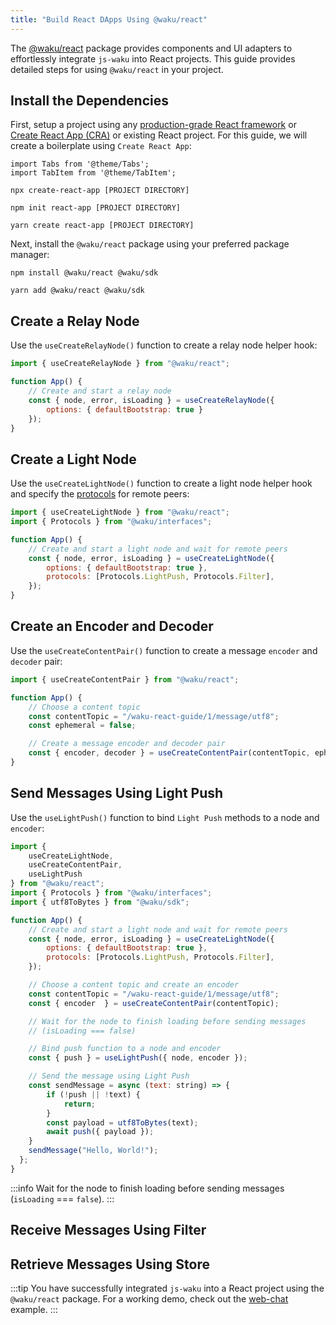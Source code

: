 ```yaml
---
title: "Build React DApps Using @waku/react"
---
```


The [@waku/react](https://www.npmjs.com/package/@waku/react) package provides components and UI adapters to effortlessly integrate `js-waku` into React projects. This guide provides detailed steps for using `@waku/react` in your project.

## Install the Dependencies

First, setup a project using any [production-grade React framework](https://react.dev/learn/start-a-new-react-project) or [Create React App (CRA)](https://create-react-app.dev/docs/getting-started) or existing React project. For this guide, we will create a boilerplate using `Create React App`:

```mdx-code-block
import Tabs from '@theme/Tabs';
import TabItem from '@theme/TabItem';
```

<Tabs>
<TabItem value="npx" label="npx">

```shell
npx create-react-app [PROJECT DIRECTORY]
```

</TabItem>
<TabItem value="npm" label="npm">

```shell
npm init react-app [PROJECT DIRECTORY]
```

</TabItem>
<TabItem value="yarn" label="Yarn">

```shell
yarn create react-app [PROJECT DIRECTORY]
```

</TabItem>
</Tabs>

Next, install the `@waku/react` package using your preferred package manager:

<Tabs>
<TabItem value="npm" label="npm">

```shell
npm install @waku/react @waku/sdk
```

</TabItem>
<TabItem value="yarn" label="Yarn">

```shell
yarn add @waku/react @waku/sdk
```

</TabItem>
</Tabs>

## Create a Relay Node

Use the `useCreateRelayNode()` function to create a relay node helper hook:

```js title="App.js" showLineNumbers
import { useCreateRelayNode } from "@waku/react";

function App() {
	// Create and start a relay node
	const { node, error, isLoading } = useCreateRelayNode({
		options: { defaultBootstrap: true }
	});
}
```

## Create a Light Node

Use the `useCreateLightNode()` function to create a light node helper hook and specify the [protocols](/overview/concepts/protocols) for remote peers:

```js title="App.js" showLineNumbers
import { useCreateLightNode } from "@waku/react";
import { Protocols } from "@waku/interfaces";

function App() {
	// Create and start a light node and wait for remote peers
	const { node, error, isLoading } = useCreateLightNode({
		options: { defaultBootstrap: true },
		protocols: [Protocols.LightPush, Protocols.Filter],
	});
}
```

## Create an Encoder and Decoder

Use the `useCreateContentPair()` function to create a message `encoder` and `decoder` pair:

```js title="App.js" showLineNumbers
import { useCreateContentPair } from "@waku/react";

function App() {
	// Choose a content topic
	const contentTopic = "/waku-react-guide/1/message/utf8";
	const ephemeral = false;

	// Create a message encoder and decoder pair
	const { encoder, decoder } = useCreateContentPair(contentTopic, ephemeral);
}
```

## Send Messages Using Light Push

Use the `useLightPush()` function to bind `Light Push` methods to a node and `encoder`:

```js title="App.js" showLineNumbers
import {
	useCreateLightNode,
	useCreateContentPair,
	useLightPush
} from "@waku/react";
import { Protocols } from "@waku/interfaces";
import { utf8ToBytes } from "@waku/sdk";

function App() {
	// Create and start a light node and wait for remote peers
	const { node, error, isLoading } = useCreateLightNode({
		options: { defaultBootstrap: true },
		protocols: [Protocols.LightPush, Protocols.Filter],
	});

	// Choose a content topic and create an encoder
	const contentTopic = "/waku-react-guide/1/message/utf8";
	const { encoder  } = useCreateContentPair(contentTopic);

	// Wait for the node to finish loading before sending messages
	// (isLoading === false)

  	// Bind push function to a node and encoder
  	const { push } = useLightPush({ node, encoder });

	// Send the message using Light Push
	const sendMessage = async (text: string) => {
		if (!push || !text) {
      		return;
    	}
		const payload = utf8ToBytes(text);
		await push({ payload });
    }
	sendMessage("Hello, World!");
  };
}
```

:::info
Wait for the node to finish loading before sending messages (`isLoading` === `false`).
:::

## Receive Messages Using Filter

## Retrieve Messages Using Store

:::tip
You have successfully integrated `js-waku` into a React project using the `@waku/react` package. For a working demo, check out the [web-chat](https://github.com/waku-org/js-waku-examples/tree/master/examples/web-chat) example.
:::